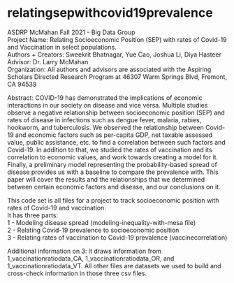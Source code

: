 # relatingsepwithcovid19prevalence
ASDRP McMahan Fall 2021 - Big Data Group <br />
Project Name: Relating Socioeconomic Position (SEP) with rates of Covid-19 and Vaccination in select populations. <br />
Authors + Creators: Sweekrit Bhatnagar, Yue Cao, Joshua Li, Diya Hasteer <br />
Advisor: Dr. Larry McMahan <br />
Organization: All authors and advisors are associated with the Aspiring Scholars Directed Research Program at 46307 Warm Springs Blvd, Fremont, CA 94539 <br />


Abstract: COVID-19 has demonstrated the implications of economic interactions in our society on disease and vice versa. Multiple studies observe a negative relationship between socioeconomic position (SEP) and rates of disease in infections such as dengue fever, malaria, rabies, hookworm, and tuberculosis. We observed the relationship between Covid-19 and economic factors such as per-capita GDP, net taxable assessed value, public assistance, etc. to find a correlation between such factors and Covid-19. In addition to that, we studied the rates of vaccination and its correlation to economic values, and work towards creating a model for it. Finally, a preliminary model representing the probability-based spread of disease provides us with a baseline to compare the prevalence with. This paper will cover the results and the relationships that we determined between certain economic factors and disease, and our conclusions on it. <br />

This code set is all files for a project to track socioeconomic position with rates of Covid-19 and vaccination. <br />
It has three parts: <br />
1 - Modeling disease spread (modeling-inequality-with-mesa file) <br />
2 - Relating Covid-19 prevalence to socioeconomic position <br />
3 - Relating rates of vaccination to Covid-19 prevalence (vaccinecorrelation)<br />

Additional information on 3: it draws information from 1_vaccinationratiodata_CA, 1_vaccinationratiodata_OR, and 1_vaccinationratiodata_VT. All other files are datasets we used to build and cross-check information in those three csv files.

